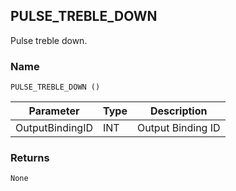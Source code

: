 ## PULSE\_TREBLE\_DOWN

Pulse treble down.


### Name

`PULSE_TREBLE_DOWN ()`


| Parameter       | Type | Description       |
| --------------- | ---- | ----------------- |
| OutputBindingID | INT  | Output Binding ID |


### Returns

`None`